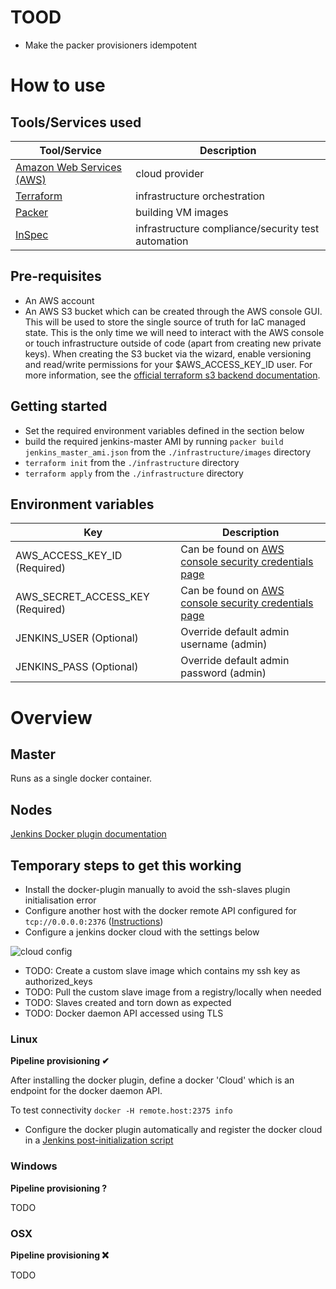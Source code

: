 # TOOD

 * Make the packer provisioners idempotent

# How to use

## Tools/Services used

| Tool/Service                                         | Description                                        |
| ---------------------------------------------------- | -------------------------------------------------- |
| [Amazon Web Services (AWS)](https://aws.amazon.com/) | cloud provider                                     |
| [Terraform](https://www.terraform.io/)               | infrastructure orchestration                       |
| [Packer](https://www.packer.io/)                     | building VM images                                 |
| [InSpec](https://www.inspec.io/)                     | infrastructure compliance/security test automation |

## Pre-requisites

* An AWS account
* An AWS S3 bucket which can be created through the AWS console GUI. This will be used to store the single source of truth for IaC managed state. This is the only
  time we will need to interact with the AWS console or touch infrastructure outside of code (apart from creating new private keys). When creating the S3 bucket
  via the wizard, enable versioning and read/write permissions for your $AWS_ACCESS_KEY_ID user. For more information, see the [official terraform s3 backend
  documentation](https://www.terraform.io/docs/backends/types/s3.html).

## Getting started

* Set the required environment variables defined in the section below
* build the required jenkins-master AMI by running `packer build jenkins_master_ami.json` from the `./infrastructure/images` directory
* `terraform init` from the `./infrastructure` directory
* `terraform apply` from the `./infrastructure` directory

## Environment variables

| Key                               | Description                                                                                                            |
| --------------------------------- | ---------------------------------------------------------------------------------------------------------------------- |
| AWS_ACCESS_KEY_ID (Required)      | Can be found on [AWS console security credentials page](https://console.aws.amazon.com/iam/home?#/security_credential) |
| AWS_SECRET_ACCESS_KEY (Required)  | Can be found on [AWS console security credentials page](https://console.aws.amazon.com/iam/home?#/security_credential) |
| JENKINS_USER (Optional)           | Override default admin username (admin)                                                                                |
| JENKINS_PASS (Optional)           | Override default admin password (admin)                                                                                |

# Overview

## Master

Runs as a single docker container.

## Nodes

[Jenkins Docker plugin documentation](https://wiki.jenkins.io/display/JENKINS/Docker+Plugin)

## Temporary steps to get this working

* Install the docker-plugin manually to avoid the ssh-slaves plugin initialisation error
* Configure another host with the docker remote API configured for `tcp://0.0.0.0:2376` ([Instructions](https://www.ivankrizsan.se/2016/05/18/enabling-docker-remote-api-on-ubuntu-16-04))
* Configure a jenkins docker cloud with the settings below

![cloud config](resources/docker-cloud-config.png)

* TODO: Create a custom slave image which contains my ssh key as authorized_keys
* TODO: Pull the custom slave image from a registry/locally when needed
* TODO: Slaves created and torn down as expected
* TODO: Docker daemon API accessed using TLS

### Linux

__Pipeline provisioning ✔__

After installing the docker plugin, define a docker 'Cloud' which is an endpoint for the docker daemon API.

To test connectivity `docker -H remote.host:2375 info`

* Configure the docker plugin automatically and register the docker cloud in a [Jenkins post-initialization script](https://wiki.jenkins.io/display/JENKINS/Post-initialization+script)

### Windows

__Pipeline provisioning ?__

TODO

### OSX

__Pipeline provisioning ❌__

TODO
